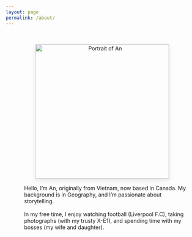 ```yaml
---
layout: page
permalink: /about/
---
```


<div class="d-flex flex-column flex-md-row align-items-center" style="max-width: 900px; margin: 0 auto; padding: 2rem 1rem;">
  <div style="flex-shrink: 0; text-align: center;">
    <img src="{{ '/assets/images/Self_cozy_tourist.jpg' | relative_url }}" alt="Portrait of An" 
         class="rounded-circle" style="width: 350px; height: 350px; object-fit: cover; box-shadow: 0 4px 12px rgba(0,0,0,0.1);">
  </div>
  <div style="margin-left: 2rem; margin-top: 1rem;">
    <p>
      Hello, I’m An, originally from Vietnam, now based in Canada. My background is in Geography, and I’m passionate about storytelling.<br><br>
      In my free time, I enjoy watching football (Liverpool F.C), taking photographs (with my trusty X-E1), and spending time with my bosses (my wife and daughter).
    </p>
  </div>
</div>



